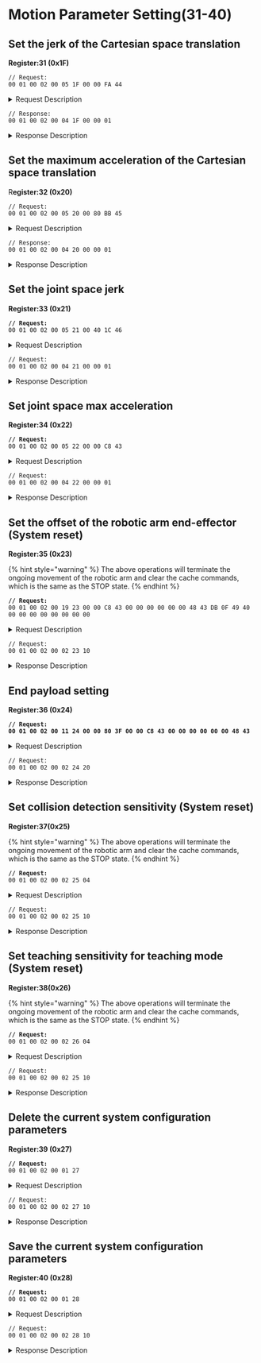 # Motion Parameter Setting(31-40)

## Set the jerk of the Cartesian space translation

**Register:31 (0x1F)**

```
// Request:
00 01 00 02 00 05 1F 00 00 FA 44 
```

<details>

<summary>Request Description</summary>

```
//00 01    U16, Transaction ID
//00 02    U16, Protocol Identifier
//00 05    U16, Length 
//1F       U8, Register
//00 00 FA 44       fp32, Jerk=2000 mm/s3 
```

</details>

```
// Response:
00 01 00 02 00 04 1F 00 00 01  
```

<details>

<summary>Response Description</summary>

```
//00 01    U16, Transaction ID
//00 02    U16, Protocol Identifier
//00 04    U16, Length 
//1F       U8, Register
//00       U8, State
//00 01    U16, The number of commands in the buffer
```

</details>

## Set the maximum acceleration of the Cartesian space translation

R**egister:32 (0x20)**

```
// Request:
00 01 00 02 00 05 20 00 80 BB 45 
```

<details>

<summary>Request Description</summary>

```
//00 01    U16, Transaction ID
//00 02    U16, Protocol Identifier
//00 05    U16, Length 
//20       U8, Register
//00 80 BB 45       fp32, Maximum acceleration=6000mm/s2
```

</details>

```
// Response:
00 01 00 02 00 04 20 00 00 01  
```

<details>

<summary>Response Description</summary>

```
//00 01    U16, Transaction ID
//00 02    U16, Protocol Identifier
//00 04    U16, Length 
//20       U8, Register
//00       U8, State
//00 01    u16, The number of commands in the buffer
```

</details>

## Set the joint space jerk

**Register:33 (0x21)**

<pre><code><strong>// Request:
</strong>00 01 00 02 00 05 21 00 40 1C 46 
</code></pre>

<details>

<summary>Request Description</summary>

```
//00 01    U16, Transaction ID
//00 02    U16, Protocol Identifier
//00 05    U16, Length 
//21       U8, Register
//00 40 1C 46       fp32, Jerk=10000rad/s3
```

</details>

```
// Request:
00 01 00 02 00 04 21 00 00 01  
```

<details>

<summary>Response Description</summary>

```
//00 01    U16, Transaction ID
//00 02    U16, Protocol Identifier
//00 04    U16, Length 
//21       U8, Register
//00       U8, State
//00 01    u16, The number of commands in the buffer
```

</details>

## Set joint space max acceleration

**Register:34 (0x22)**

<pre><code><strong>// Request:
</strong>00 01 00 02 00 05 22 00 00 C8 43
</code></pre>

<details>

<summary>Request Description</summary>

```
//00 01    U16, Transaction ID
//00 02    U16, Protocol Identifier
//00 05    U16, Length 
//22       U8, Register
//00 00 C8 43       fp32, Jerk=10000rad/s3
```

</details>

```
// Request:
00 01 00 02 00 04 22 00 00 01  
```

<details>

<summary>Response Description</summary>

```
//00 01    U16, Transaction ID
//00 02    U16, Protocol Identifier
//00 04    U16, Length 
//22       U8, Register
//00       U8, State
//00 01    u16, The number of commands in the buffer
```

</details>

## Set the offset of the robotic arm end-effector (System reset)

**Register:35 (0x23)**

{% hint style="warning" %}
The above operations will terminate the ongoing movement of the robotic arm and clear the cache commands, which is the same as the STOP state.
{% endhint %}

<pre data-overflow="wrap"><code><strong>// Request:
</strong>00 01 00 02 00 19 23 00 00 C8 43 00 00 00 00 00 00 48 43 DB 0F 49 40 00 00 00 00 00 00 00 00 
</code></pre>

<details>

<summary>Request Description</summary>

```
//00 01    U16, Transaction ID
//00 02    U16, Protocol Identifier
//00 19    U16, Length 
//23       U8, Register
//00 00 C8 43	FP32, x=400mm
//00 00 00 00	FP32, y=0mm
//00 00 48 43	FP32, z=200mm
//DB 0F 49 40	FP32, roll=π
//00 00 00 00	FP32, pitch=0
//00 00 00 00	FP32, yaw=0
```

</details>

```
// Request:
00 01 00 02 00 02 23 10 
```

<details>

<summary>Response Description</summary>

```
//00 01    U16, Transaction ID
//00 02    U16, Protocol Identifier
//00 02    U16, Length 
//23       U8, Register
//10       U8, State
```

</details>

## End payload setting

**Register:36 (0x24)**

<pre data-overflow="wrap"><code><strong>// Request:
</strong><strong>00 01 00 02 00 11 24 00 00 80 3F 00 00 C8 43 00 00 00 00 00 00 48 43 
</strong></code></pre>

<details>

<summary>Request Description</summary>

```
//00 01    U16, Transaction ID
//00 02    U16, Protocol Identifier
//00 11    U16, Length 
//24       U8, Register
//00 00 80 3F	FP32, Payload=1kg
//00 00 C8 43	FP32, Payload center of mass X=400mm
//00 00 00 00	FP32, Payload center of mass Y=0
//00 00 48 43	FP32, Payload center of mass Z=200mm
```

</details>

```
// Request:
00 01 00 02 00 02 24 20
```

<details>

<summary>Response Description</summary>

```
//00 01    U16, Transaction ID
//00 02    U16, Protocol Identifier
//00 02    U16, Length 
//24       U8, Register
//20       U8, State
```

</details>

## Set collision detection sensitivity (System reset)

**Register:37(0x25)**

{% hint style="warning" %}
The above operations will terminate the ongoing movement of the robotic arm and clear the cache commands, which is the same as the STOP state.
{% endhint %}

<pre><code><strong>// Request:
</strong>00 01 00 02 00 02 25 04 
</code></pre>

<details>

<summary>Request Description</summary>

```
//00 01    U16, Transaction ID
//00 02    U16, Protocol Identifier
//00 02    U16, Length 
//25       U8, Register
//04       U8, Detect sensitivity=4
```

</details>

```
// Request:
00 01 00 02 00 02 25 10
```

<details>

<summary>Response Description</summary>

```
//00 01    U16, Transaction ID
//00 02    U16, Protocol Identifier
//00 02    U16, Length 
//25       U8, Register
//10       U8, State
```

</details>

## Set teaching sensitivity for teaching mode (System reset)

**Register:38(0x26)**

{% hint style="warning" %}
The above operations will terminate the ongoing movement of the robotic arm and clear the cache commands, which is the same as the STOP state.
{% endhint %}

<pre><code><strong>// Request:
</strong>00 01 00 02 00 02 26 04 
</code></pre>

<details>

<summary>Request Description</summary>

```
//00 01    U16, Transaction ID
//00 02    U16, Protocol Identifier
//00 02    U16, Length 
//26       U8, Register
//04       U8, Teach sensitivity=4
```

</details>

```
// Request:
00 01 00 02 00 02 25 10
```

<details>

<summary>Response Description</summary>

```
//00 01    U16, Transaction ID
//00 02    U16, Protocol Identifier
//00 02    U16, Length 
//26       U8, Register
//10       U8, State
```

</details>

## Delete the current system configuration parameters

**Register:39 (0x27)**

<pre><code><strong>// Request:
</strong>00 01 00 02 00 01 27 
</code></pre>

<details>

<summary>Request Description</summary>

```
//00 01    U16, Transaction ID
//00 02    U16, Protocol Identifier
//00 01    U16, Length 
//27       U8, Register
```

</details>

```
// Request:
00 01 00 02 00 02 27 10
```

<details>

<summary>Response Description</summary>

```
//00 01    U16, Transaction ID
//00 02    U16, Protocol Identifier
//00 02    U16, Length 
//27       U8, Register
//10       U8, State
```

</details>

## Save the current system configuration parameters

**Register:40 (0x28)**

<pre><code><strong>// Request:
</strong>00 01 00 02 00 01 28 
</code></pre>

<details>

<summary>Request Description</summary>

```
//00 01    U16, Transaction ID
//00 02    U16, Protocol Identifier
//00 01    U16, Length 
//28       U8, Register
```

</details>

```
// Request:
00 01 00 02 00 02 28 10
```

<details>

<summary>Response Description</summary>

```
//00 01    U16, Transaction ID
//00 02    U16, Protocol Identifier
//00 02    U16, Length 
//28       U8, Register
//10       U8, State
```

</details>
